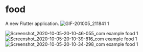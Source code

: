 # food

A new Flutter application.
![GIF-201005_211841 1](https://user-images.githubusercontent.com/68045649/95102130-a0b61e00-0750-11eb-9554-48d302019e70.gif)


![Screenshot_2020-10-05-20-10-46-055_com example food 1](https://user-images.githubusercontent.com/68045649/95094589-b1ae6180-0747-11eb-96d1-4f42ca729fea.png)
![Screenshot_2020-10-05-20-10-39-816_com example food 1](https://user-images.githubusercontent.com/68045649/95094967-1d90ca00-0748-11eb-85c5-f96f1ce5c578.png)
![Screenshot_2020-10-05-20-10-34-298_com example food 1](https://user-images.githubusercontent.com/68045649/95095043-300b0380-0748-11eb-8f91-04c62030df15.png)

